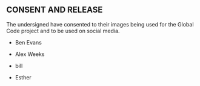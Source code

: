 ## CONSENT AND RELEASE

The undersigned have consented to their images being used for the Global Code project
and to be used on social media.

* Ben Evans

* Alex Weeks

* bill

* Esther
